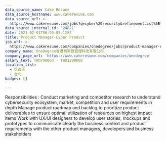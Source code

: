 ```yaml
---
data_source_name: Cake Resume
data_source_hostname: www.cakeresume.com
data_source_url: >-
  https://www.cakeresume.com/jobs?q=cyber%20security&refinementList%5Blang_name%5D%5B0%5D=English&refinementList%5Bsalary_type%5D=per_year&range%5Bsalary_range%5D%5Bmin%5D=1000000
data_source_internal_id: '24821'
date: 2021-02-01T06:50:05.128Z
title: Product Manager-Cyber Product
job_url: >-
  https://www.cakeresume.com/companies/onedegree/jobs/product-manager-cyber-saas-product
company_name: OneDegree香港商甯寶管理科技有限公司
company_page_url: 'https://www.cakeresume.com/companies/onedegree'
salary_text: TWD700000 - TWD1200000
location_list:
  - 信義區
  - 台北
badges: []

---
```


Responsibilities : Conduct marketing and competitor research to understand cybersecurity ecosystem, market, competition and user requirements in depth Manage product roadmap and backlog to prioritize product deliverables to ensure optimal utilization of resources on highest impact items Work with UX/UI designers to develop user stories, mockups and prototypes to communicate clearly the business context and product requirements with the other product managers, developers and business stakeholders